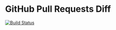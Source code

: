 # GitHub Pull Requests Diff

[![Build Status](https://travis-ci.org/mferrojr/github-filediff.svg?branch=master)](https://travis-ci.org/mferrojr/github-filediff)
